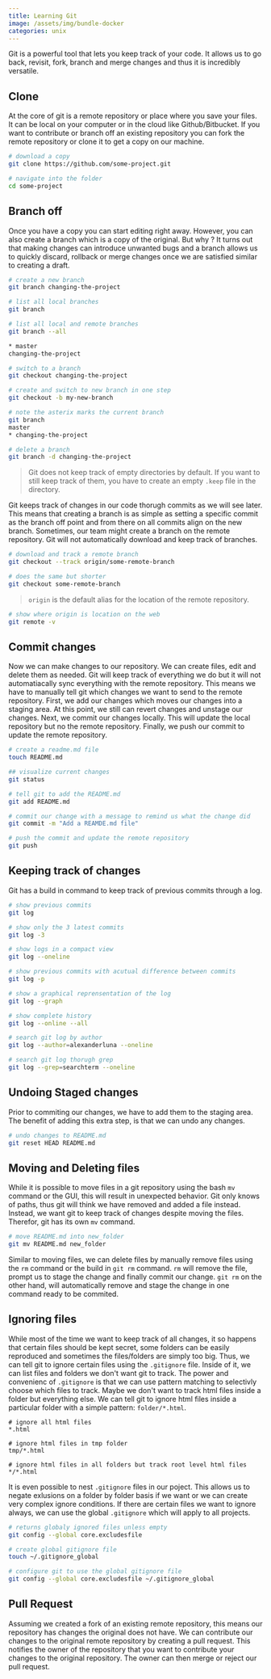```yaml
---
title: Learning Git
image: /assets/img/bundle-docker
categories: unix
---
```


Git is a powerful tool that lets you keep track of your code. It allows us to
go back, revisit, fork, branch and merge changes and thus it is incredibly
versatile.

## Clone

At the core of git is a remote repository or place where you save your files. It
can be local on your computer or in the cloud like Github/Bitbucket. If you want
to contribute or branch off an existing repository you can fork the remote
repository or clone it to get a copy on our machine.

```bash
# download a copy
git clone https://github.com/some-project.git

# navigate into the folder
cd some-project
```

## Branch off

Once you have a copy you can start editing right away. However, you can also
create a branch which is a copy of the original. But why ? It turns out that
making changes can introduce unwanted bugs and a branch allows us to quickly
discard, rollback or merge changes once we are satisfied similar to creating a
draft.

```bash
# create a new branch
git branch changing-the-project

# list all local branches
git branch

# list all local and remote branches
git branch --all

* master
changing-the-project

# switch to a branch
git checkout changing-the-project

# create and switch to new branch in one step
git checkout -b my-new-branch

# note the asterix marks the current branch
git branch
master
* changing-the-project

# delete a branch
git branch -d changing-the-project
```

> Git does not keep track of empty directories by default. If you want to still
> keep track of them, you have to create an empty `.keep` file in the directory.

Git keeps track of changes in our code thorugh commits as we will see later.
This means that creating a branch is as simple as setting a specific commit as
the branch off point and from there on all commits align on the new branch.
Sometimes, our team might create a branch on the remote repository. Git will not
automatically download and keep track of branches.

```bash
# download and track a remote branch
git checkout --track origin/some-remote-branch

# does the same but shorter
git checkout some-remote-branch
```

> `origin` is the default alias for the location of the remote repository.

```bash
# show where origin is location on the web
git remote -v
```

## Commit changes

Now we can make changes to our repository. We can create files, edit and delete
them as needed. Git will keep track of everything we do but it will not
automatiacally sync everything with the remote repository. This means we have to
manually tell git which changes we want to send to the remote repository. First,
we add our changes which moves our changes into a staging area. At this point,
we still can revert changes and unstage our changes. Next, we commit our changes
locally. This will update the local repository but no the remote repository.
Finally, we push our commit to update the remote repository.

```bash
# create a readme.md file
touch README.md

## visualize current changes
git status

# tell git to add the README.md
git add README.md

# commit our change with a message to remind us what the change did
git commit -m "Add a REAMDE.md file"

# push the commit and update the remote repository
git push
```

## Keeping track of changes

Git has a build in command to keep track of previous commits through a log.

```bash
# show previous commits
git log

# show only the 3 latest commits
git log -3

# show logs in a compact view
git log --oneline

# show previous commits with acutual difference between commits
git log -p

# show a graphical reprensentation of the log
git log --graph

# show complete history
git log --online --all

# search git log by author
git log --author=alexanderluna --oneline

# search git log thorugh grep
git log --grep=searchterm --oneline
```

## Undoing Staged changes

Prior to commiting our changes, we have to add them to the staging area. The
benefit of adding this extra step, is that we can undo any changes.

```bash
# undo changes to README.md
git reset HEAD README.md
```

## Moving and Deleting files

While it is possible to move files in a git repository using the bash `mv`
command or the GUI, this will result in unexpected behavior. Git only knows of
paths, thus git will think we have removed and added a file instead. Instead,
we want git to keep track of changes despite moving the files. Therefor, git has
its own `mv` command.

```bash
# move README.md into new_folder
git mv README.md new_folder
```

Similar to moving files, we can delete files by manually remove files using the
`rm` command or the build in `git rm` command. `rm` will remove the file, prompt
us to stage the change and finally commit our change. `git rm` on the other
hand, will automatically remove and stage the change in one command ready to be
commited.

## Ignoring files

While most of the time we want to keep track of all changes, it so happens that
certain files should be kept secret, some folders can be easily reproduced and
sometimes the files/folders are simply too big. Thus, we can tell git to ignore
certain files using the `.gitignore` file. Inside of it, we can list files and
folders we don't want git to track. The power and convenienc of `.gitignore` is
that we can use pattern matching to selectivly choose which files to track.
Maybe we don't want to track html files inside a folder but everything else. We
can tell git to ignore html files inside a particular folder with a simple
pattern: `folder/*.html`.

```gitignore
# ignore all html files
*.html

# ignore html files in tmp folder
tmp/*.html

# ignore html files in all folders but track root level html files
*/*.html
```

It is even possible to nest `.gitignore` files in our poject. This allows us to
negate exlusions on a folder by folder basis if we want or we can create very
complex ignore conditions. If there are certain files we want to ignore always,
we can use the global `.gitignore` which will apply to all projects.

```bash
# returns globaly ignored files unless empty
git config --global core.excludesfile

# create global gitignore file
touch ~/.gitignore_global

# configure git to use the global gitignore file
git config --global core.excludesfile ~/.gitignore_global
```

## Pull Request

Assuming we created a fork of an existing remote repository, this means our
repository has changes the original does not have. We can contribute our changes
to the original remote repository by creating a pull request. This notifies the
owner of the repository that you want to contribute your changes to the original
repository. The owner can then merge or reject our pull request.
